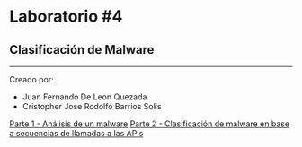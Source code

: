 # Laboratorio #4

## Clasificación de Malware

---

Creado por:

- Juan Fernando De Leon Quezada
- Cristopher Jose Rodolfo Barrios Solis

[Parte 1 - Análisis de un malware](./LAB-4.ipynb)
[Parte 2 - Clasificación de malware en base a secuencias de llamadas a las APIs](./LAB-4-2.ipynb)
